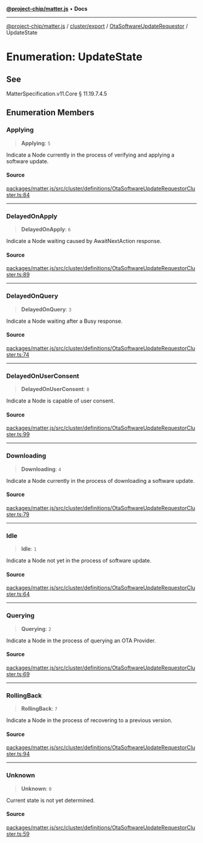 [**@project-chip/matter.js**](../../../../../README.md) • **Docs**

***

[@project-chip/matter.js](../../../../../modules.md) / [cluster/export](../../../README.md) / [OtaSoftwareUpdateRequestor](../README.md) / UpdateState

# Enumeration: UpdateState

## See

MatterSpecification.v11.Core § 11.19.7.4.5

## Enumeration Members

### Applying

> **Applying**: `5`

Indicate a Node currently in the process of verifying and applying a software update.

#### Source

[packages/matter.js/src/cluster/definitions/OtaSoftwareUpdateRequestorCluster.ts:84](https://github.com/project-chip/matter.js/blob/7a8cbb56b87d4ccf34bec5a9a95ab40a1711324f/packages/matter.js/src/cluster/definitions/OtaSoftwareUpdateRequestorCluster.ts#L84)

***

### DelayedOnApply

> **DelayedOnApply**: `6`

Indicate a Node waiting caused by AwaitNextAction response.

#### Source

[packages/matter.js/src/cluster/definitions/OtaSoftwareUpdateRequestorCluster.ts:89](https://github.com/project-chip/matter.js/blob/7a8cbb56b87d4ccf34bec5a9a95ab40a1711324f/packages/matter.js/src/cluster/definitions/OtaSoftwareUpdateRequestorCluster.ts#L89)

***

### DelayedOnQuery

> **DelayedOnQuery**: `3`

Indicate a Node waiting after a Busy response.

#### Source

[packages/matter.js/src/cluster/definitions/OtaSoftwareUpdateRequestorCluster.ts:74](https://github.com/project-chip/matter.js/blob/7a8cbb56b87d4ccf34bec5a9a95ab40a1711324f/packages/matter.js/src/cluster/definitions/OtaSoftwareUpdateRequestorCluster.ts#L74)

***

### DelayedOnUserConsent

> **DelayedOnUserConsent**: `8`

Indicate a Node is capable of user consent.

#### Source

[packages/matter.js/src/cluster/definitions/OtaSoftwareUpdateRequestorCluster.ts:99](https://github.com/project-chip/matter.js/blob/7a8cbb56b87d4ccf34bec5a9a95ab40a1711324f/packages/matter.js/src/cluster/definitions/OtaSoftwareUpdateRequestorCluster.ts#L99)

***

### Downloading

> **Downloading**: `4`

Indicate a Node currently in the process of downloading a software update.

#### Source

[packages/matter.js/src/cluster/definitions/OtaSoftwareUpdateRequestorCluster.ts:79](https://github.com/project-chip/matter.js/blob/7a8cbb56b87d4ccf34bec5a9a95ab40a1711324f/packages/matter.js/src/cluster/definitions/OtaSoftwareUpdateRequestorCluster.ts#L79)

***

### Idle

> **Idle**: `1`

Indicate a Node not yet in the process of software update.

#### Source

[packages/matter.js/src/cluster/definitions/OtaSoftwareUpdateRequestorCluster.ts:64](https://github.com/project-chip/matter.js/blob/7a8cbb56b87d4ccf34bec5a9a95ab40a1711324f/packages/matter.js/src/cluster/definitions/OtaSoftwareUpdateRequestorCluster.ts#L64)

***

### Querying

> **Querying**: `2`

Indicate a Node in the process of querying an OTA Provider.

#### Source

[packages/matter.js/src/cluster/definitions/OtaSoftwareUpdateRequestorCluster.ts:69](https://github.com/project-chip/matter.js/blob/7a8cbb56b87d4ccf34bec5a9a95ab40a1711324f/packages/matter.js/src/cluster/definitions/OtaSoftwareUpdateRequestorCluster.ts#L69)

***

### RollingBack

> **RollingBack**: `7`

Indicate a Node in the process of recovering to a previous version.

#### Source

[packages/matter.js/src/cluster/definitions/OtaSoftwareUpdateRequestorCluster.ts:94](https://github.com/project-chip/matter.js/blob/7a8cbb56b87d4ccf34bec5a9a95ab40a1711324f/packages/matter.js/src/cluster/definitions/OtaSoftwareUpdateRequestorCluster.ts#L94)

***

### Unknown

> **Unknown**: `0`

Current state is not yet determined.

#### Source

[packages/matter.js/src/cluster/definitions/OtaSoftwareUpdateRequestorCluster.ts:59](https://github.com/project-chip/matter.js/blob/7a8cbb56b87d4ccf34bec5a9a95ab40a1711324f/packages/matter.js/src/cluster/definitions/OtaSoftwareUpdateRequestorCluster.ts#L59)
